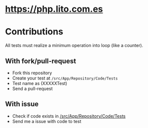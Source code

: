 # https://php.lito.com.es

# Contributions

All tests must realize a minimum operation into loop (like a counter).

## With fork/pull-request

* Fork this repository
* Create your test at `/src/App/Repository/Code/Tests`
* Test name as (XXXXXTest)
* Send a pull-request

## With issue

* Check if code exists in [/src/App/Repository/Code/Tests](https://github.com/eusonlito/php-microoptimizations/tree/develop/src/App/Repository/Code/Tests)
* Send me a issue with code to test

